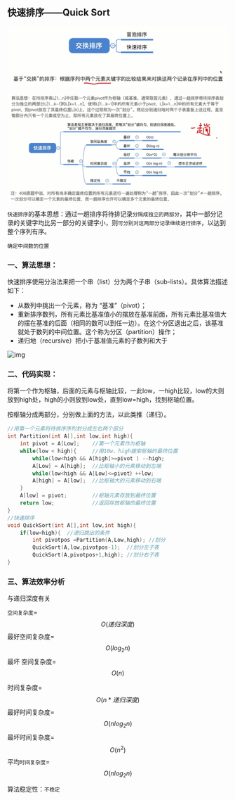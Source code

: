 ## 快速排序——Quick Sort

![uTools_1638450353573](../images/uTools_1638450353573.png)

![uTools_1638451646054](../images/uTools_1638451646054.png)

`快速排序`的基本思想：通过一趟排序将待排记录`分隔成独立的两部分`，其中一部分记录的关键字均比另一部分的关键字小，则`可分别对这两部分记录继续进行排序`，以达到整个序列有序。

`确定中间数的位置`

### 一、算法思想：

快速排序使用分治法来把一个串（list）分为两个子串（sub-lists）。具体算法描述如下：

- 从数列中挑出一个元素，称为 “基准”（pivot）；
- 重新排序数列，所有元素比基准值小的摆放在基准前面，所有元素比基准值大的摆在基准的后面（相同的数可以到任一边）。在这个分区退出之后，该基准就处于数列的中间位置。这个称为分区（partition）操作；
- 递归地（recursive）把小于基准值元素的子数列和大于

![img](https://images2017.cnblogs.com/blog/849589/201710/849589-20171015230936371-1413523412.gif)

### 二、代码实现：

将第一个作为枢轴，后面的元素与枢轴比较，一此low，一high比较，low的大则放到high处，high的小则放到low处，直到low=high，找到枢轴位置。

按枢轴分成两部分，分别做上面的方法，以此类推（递归）。

```c
//用第一个元素将待排序序列划分成左右两个部分
int Partition(int A[],int low,int high){
	int pivot = A[Low];    //第一个元素作为枢轴
    while(low < high){     //用10w、high搜索枢轴的最终位置
        while(low<high && A[high]>=pivot ) --high;
        A[Low] = A[high];  //比枢轴小的元素移动到左端
        while(low<high && A[Low]<=pivot）++low;
        A[high] = A[low];  //比枢轴大的元素移动到右端
	}
	A[low] = pivot;        //枢轴元素存放到最终位置
	return low;            //返回存放枢轴的最终位置
}
//快速排序
void QuickSort(int A[],int low,int high){
	if(low<high){  //递归跳出的条件
		int pivotpos =Partition(A,Low,high); //划分
		QuickSort(A,low,pivotpos-1);  //划分左子表
		QuickSort(A,pivotpos+1,high); //划分右子表
}
```

### 三、算法效率分析

与递归深度有关

`空间复杂度`=$$O(递归深度)$$
最好空间复杂度=$$O(log_2n)$$
最坏 空间复杂度=$$O(n)$$

时间复杂度=$$O(n*递归深度)$$
最好时间复杂度=$$O(nlog_2n)$$
最坏时间复杂度=$$O(n^2)$$
平均`时间复杂度`=$$O(nlog_2n)$$

算法稳定性：`不稳定`
